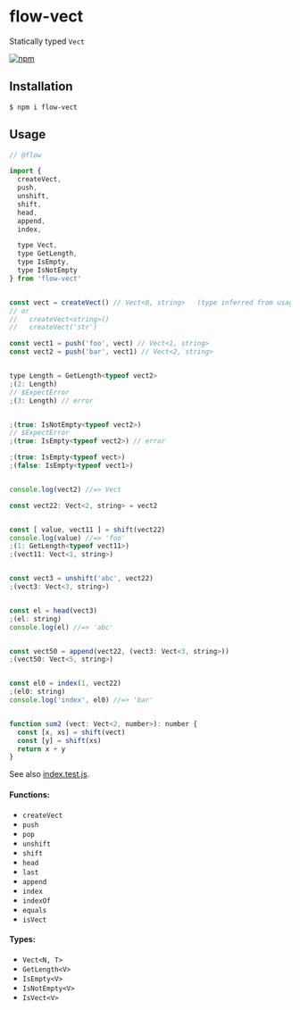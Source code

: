# flow-vect

Statically typed `Vect`

[![npm](https://img.shields.io/npm/v/flow-vect.svg)](https://www.npmjs.com/package/flow-vect)

## Installation

```console
$ npm i flow-vect
```

## Usage

```js
// @flow

import {
  createVect,
  push,
  unshift,
  shift,
  head,
  append,
  index,

  type Vect,
  type GetLength,
  type IsEmpty,
  type IsNotEmpty
} from 'flow-vect'


const vect = createVect() // Vect<0, string>   (type inferred from usage)
// or
//   createVect<string>()
//   createVect('str')

const vect1 = push('foo', vect) // Vect<1, string>
const vect2 = push('bar', vect1) // Vect<2, string>


type Length = GetLength<typeof vect2>
;(2: Length)
// $ExpectError
;(3: Length) // error


;(true: IsNotEmpty<typeof vect2>)
// $ExpectError
;(true: IsEmpty<typeof vect2>) // error

;(true: IsEmpty<typeof vect>)
;(false: IsEmpty<typeof vect1>)


console.log(vect2) //=> Vect

const vect22: Vect<2, string> = vect2


const [ value, vect11 ] = shift(vect22)
console.log(value) //=> 'foo'
;(1: GetLength<typeof vect11>)
;(vect11: Vect<1, string>)


const vect3 = unshift('abc', vect22)
;(vect3: Vect<3, string>)


const el = head(vect3)
;(el: string)
console.log(el) //=> 'abc'


const vect50 = append(vect22, (vect3: Vect<3, string>))
;(vect50: Vect<5, string>)


const el0 = index(1, vect22)
;(el0: string)
console.log('index', el0) //=> 'bar'


function sum2 (vect: Vect<2, number>): number {
  const [x, xs] = shift(vect)
  const [y] = shift(xs)
  return x + y
}
```

See also [index.test.js](tests/typings/index.test.js).

#### Functions:

- `createVect`
- `push`
- `pop`
- `unshift`
- `shift`
- `head`
- `last`
- `append`
- `index`
- `indexOf`
- `equals`
- `isVect`

#### Types:

- `Vect<N, T>`
- `GetLength<V>`
- `IsEmpty<V>`
- `IsNotEmpty<V>`
- `IsVect<V>`
